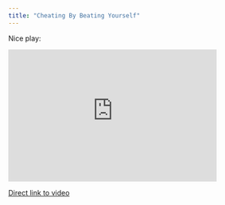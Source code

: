 ```yaml
---
title: "Cheating By Beating Yourself"
---
```

<p>Nice play:</p>
<p><iframe title="YouTube video player" width="419" height="266" src="http://www.youtube.com/embed/UsEbf-o83fc?rel=0" frameborder="0" allowfullscreen></iframe></p>
<p><a href="http://www.youtube.com/watch?v=UsEbf-o83fc">Direct link to video</a></p>
